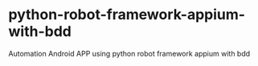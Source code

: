 # python-robot-framework-appium-with-bdd
Automation Android APP using python robot framework appium with bdd
